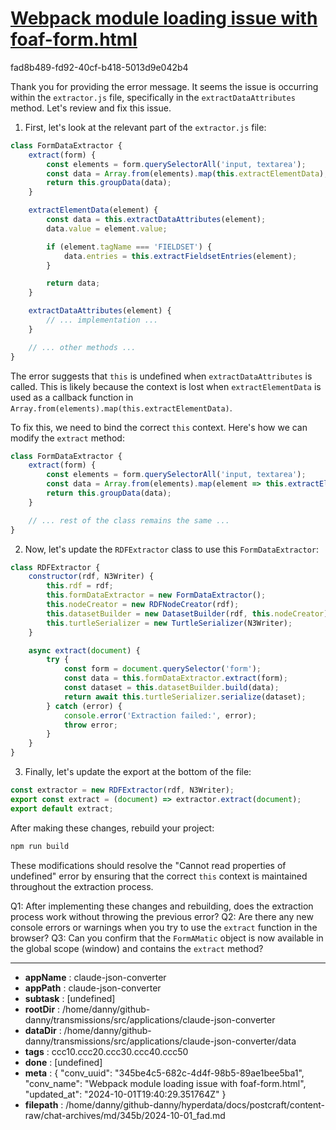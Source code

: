 # [Webpack module loading issue with foaf-form.html](https://claude.ai/chat/345be4c5-682c-4d4f-98b5-89ae1bee5ba1)

fad8b489-fd92-40cf-b418-5013d9e042b4

 Thank you for providing the error message. It seems the issue is occurring within the `extractor.js` file, specifically in the `extractDataAttributes` method. Let's review and fix this issue.

1. First, let's look at the relevant part of the `extractor.js` file:

```javascript
class FormDataExtractor {
    extract(form) {
        const elements = form.querySelectorAll('input, textarea');
        const data = Array.from(elements).map(this.extractElementData);
        return this.groupData(data);
    }

    extractElementData(element) {
        const data = this.extractDataAttributes(element);
        data.value = element.value;

        if (element.tagName === 'FIELDSET') {
            data.entries = this.extractFieldsetEntries(element);
        }

        return data;
    }

    extractDataAttributes(element) {
        // ... implementation ...
    }

    // ... other methods ...
}
```

The error suggests that `this` is undefined when `extractDataAttributes` is called. This is likely because the context is lost when `extractElementData` is used as a callback function in `Array.from(elements).map(this.extractElementData)`.

To fix this, we need to bind the correct `this` context. Here's how we can modify the `extract` method:

```javascript
class FormDataExtractor {
    extract(form) {
        const elements = form.querySelectorAll('input, textarea');
        const data = Array.from(elements).map(element => this.extractElementData(element));
        return this.groupData(data);
    }

    // ... rest of the class remains the same ...
}
```

2. Now, let's update the `RDFExtractor` class to use this `FormDataExtractor`:

```javascript
class RDFExtractor {
    constructor(rdf, N3Writer) {
        this.rdf = rdf;
        this.formDataExtractor = new FormDataExtractor();
        this.nodeCreator = new RDFNodeCreator(rdf);
        this.datasetBuilder = new DatasetBuilder(rdf, this.nodeCreator);
        this.turtleSerializer = new TurtleSerializer(N3Writer);
    }

    async extract(document) {
        try {
            const form = document.querySelector('form');
            const data = this.formDataExtractor.extract(form);
            const dataset = this.datasetBuilder.build(data);
            return await this.turtleSerializer.serialize(dataset);
        } catch (error) {
            console.error('Extraction failed:', error);
            throw error;
        }
    }
}
```

3. Finally, let's update the export at the bottom of the file:

```javascript
const extractor = new RDFExtractor(rdf, N3Writer);
export const extract = (document) => extractor.extract(document);
export default extract;
```

After making these changes, rebuild your project:

```bash
npm run build
```

These modifications should resolve the "Cannot read properties of undefined" error by ensuring that the correct `this` context is maintained throughout the extraction process.

Q1: After implementing these changes and rebuilding, does the extraction process work without throwing the previous error?
Q2: Are there any new console errors or warnings when you try to use the `extract` function in the browser?
Q3: Can you confirm that the `FormAMatic` object is now available in the global scope (window) and contains the `extract` method?

---

* **appName** : claude-json-converter
* **appPath** : claude-json-converter
* **subtask** : [undefined]
* **rootDir** : /home/danny/github-danny/transmissions/src/applications/claude-json-converter
* **dataDir** : /home/danny/github-danny/transmissions/src/applications/claude-json-converter/data
* **tags** : ccc10.ccc20.ccc30.ccc40.ccc50
* **done** : [undefined]
* **meta** : {
  "conv_uuid": "345be4c5-682c-4d4f-98b5-89ae1bee5ba1",
  "conv_name": "Webpack module loading issue with foaf-form.html",
  "updated_at": "2024-10-01T19:40:29.351764Z"
}
* **filepath** : /home/danny/github-danny/hyperdata/docs/postcraft/content-raw/chat-archives/md/345b/2024-10-01_fad.md